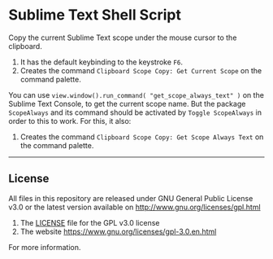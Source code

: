 # Sublime Text Shell Script

Copy the current Sublime Text scope under the mouse cursor to the clipboard.

1. It has the default keybinding to the keystroke `F6`.
1. Creates the command `Clipboard Scope Copy: Get Current Scope` on the command palette.

You can use `view.window().run_command( "get_scope_always_text" )` on the Sublime Text Console, to
get the current scope name. But the package `ScopeAlways` and its command should be activated by
`Toggle ScopeAlways` in order to this to work. For this, it also:

1. Creates the command `Clipboard Scope Copy: Get Scope Always Text` on the command palette.



___
## License

All files in this repository are released under GNU General Public License v3.0
or the latest version available on http://www.gnu.org/licenses/gpl.html

1. The [LICENSE](LICENSE) file for the GPL v3.0 license
1. The website https://www.gnu.org/licenses/gpl-3.0.en.html

For more information.


